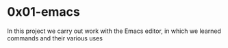 # 0x01-emacs
In this project we carry out work with the Emacs editor, in which we learned commands and their various uses
